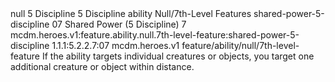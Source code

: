 <ability>
  <metadata>
    <class>null</class>
    <cost>5 Discipline</cost>
    <cost_amount>5</cost_amount>
    <cost_resource>Discipline</cost_resource>
    <feature_type>ability</feature_type>
    <file_dpath>Null/7th-Level Features</file_dpath>
    <item_id>shared-power-5-discipline</item_id>
    <item_index>07</item_index>
    <item_name>Shared Power (5 Discipline)</item_name>
    <level>7</level>
    <scc>mcdm.heroes.v1:feature.ability.null.7th-level-feature:shared-power-5-discipline</scc>
    <scdc>1.1.1:5.2.2.7:07</scdc>
    <source>mcdm.heroes.v1</source>
    <type>feature/ability/null/7th-level-feature</type>
  </metadata>
  <effects>
    <effect type="mundane">If the ability targets individual creatures or objects, you target one additional creature or object within distance.</effect>
  </effects>
</ability>
